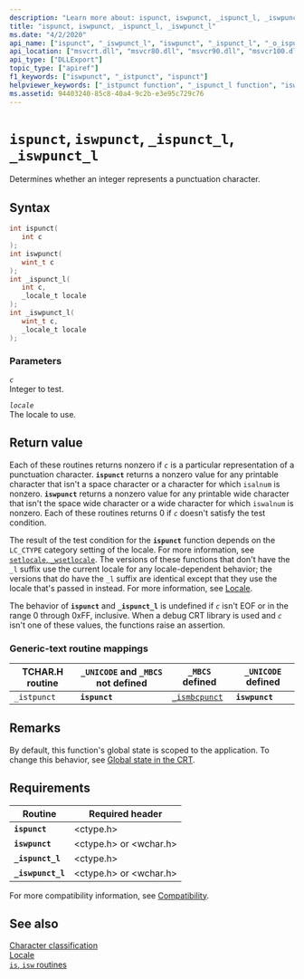 ```yaml
---
description: "Learn more about: ispunct, iswpunct, _ispunct_l, _iswpunct_l"
title: "ispunct, iswpunct, _ispunct_l, _iswpunct_l"
ms.date: "4/2/2020"
api_name: ["ispunct", "_iswpunct_l", "iswpunct", "_ispunct_l", "_o_ispunct", "_o_iswpunct"]
api_location: ["msvcrt.dll", "msvcr80.dll", "msvcr90.dll", "msvcr100.dll", "msvcr100_clr0400.dll", "msvcr110.dll", "msvcr110_clr0400.dll", "msvcr120.dll", "msvcr120_clr0400.dll", "ucrtbase.dll", "api-ms-win-crt-string-l1-1-0.dll", "api-ms-win-crt-private-l1-1-0.dll"]
api_type: ["DLLExport"]
topic_type: ["apiref"]
f1_keywords: ["iswpunct", "_istpunct", "ispunct"]
helpviewer_keywords: ["_istpunct function", "_ispunct_l function", "iswpunct function", "ispunct function", "istpunct function", "ispunct_l function", "_iswpunct_l function", "iswpunct_l function"]
ms.assetid: 94403240-85c8-40a4-9c2b-e3e95c729c76
---
```

# `ispunct`, `iswpunct`, `_ispunct_l`, `_iswpunct_l`

Determines whether an integer represents a punctuation character.

## Syntax

```C
int ispunct(
   int c
);
int iswpunct(
   wint_t c
);
int _ispunct_l(
   int c,
   _locale_t locale
);
int _iswpunct_l(
   wint_t c,
   _locale_t locale
);
```

### Parameters

*`c`*\
Integer to test.

*`locale`*\
The locale to use.

## Return value

Each of these routines returns nonzero if *`c`* is a particular representation of a punctuation character. **`ispunct`** returns a nonzero value for any printable character that isn't a space character or a character for which `isalnum` is nonzero. **`iswpunct`** returns a nonzero value for any printable wide character that isn't the space wide character or a wide character for which `iswalnum` is nonzero. Each of these routines returns 0 if *`c`* doesn't satisfy the test condition.

The result of the test condition for the **`ispunct`** function depends on the `LC_CTYPE` category setting of the locale. For more information, see [`setlocale`, `_wsetlocale`](setlocale-wsetlocale.md). The versions of these functions that don't have the `_l` suffix use the current locale for any locale-dependent behavior; the versions that do have the `_l` suffix are identical except that they use the locale that's passed in instead. For more information, see [Locale](../locale.md).

The behavior of **`ispunct`** and **`_ispunct_l`** is undefined if *`c`* isn't EOF or in the range 0 through 0xFF, inclusive. When a debug CRT library is used and *`c`* isn't one of these values, the functions raise an assertion.

### Generic-text routine mappings

| TCHAR.H routine | `_UNICODE` and `_MBCS` not defined | `_MBCS` defined | `_UNICODE` defined |
|---|---|---|---|
| `_istpunct` | **`ispunct`** | [`_ismbcpunct`](ismbcgraph-functions.md) | **`iswpunct`** |

## Remarks

By default, this function's global state is scoped to the application. To change this behavior, see [Global state in the CRT](../global-state.md).

## Requirements

| Routine | Required header |
|---|---|
| **`ispunct`** | \<ctype.h> |
| **`iswpunct`** | \<ctype.h> or \<wchar.h> |
| **`_ispunct_l`** | \<ctype.h> |
| **`_iswpunct_l`** | \<ctype.h> or \<wchar.h> |

For more compatibility information, see [Compatibility](../compatibility.md).

## See also

[Character classification](../character-classification.md)\
[Locale](../locale.md)\
[`is`, `isw` routines](../is-isw-routines.md)
